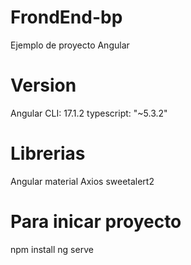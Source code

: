 # FrondEnd-bp
Ejemplo de proyecto Angular 
# Version
Angular CLI: 17.1.2
typescript: "~5.3.2"
# Librerias
Angular material
Axios
sweetalert2


# Para inicar proyecto
npm install
ng serve